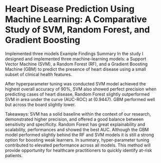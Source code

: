 # Heart Disease Prediction Using Machine Learning: A Comparative Study of SVM, Random Forest, and Gradient Boosting
Implemented three models 
Example Findings Summary
In the study I designed and implemented three machine-learning models: a Support Vector Machine (SVM), a Random Forest (RF), and a Gradient Boosting Machine (GBM) to predict the presence of heart disease using a small subset of clinical health features.

After hyperparameter tuning was conducted SVM model achieved the highest overall accuracy of 90%, SVM also showed perfect precision when predicting cases of heart disease, Random Forest slightly outperformed SVM in area under the curve (AUC-ROC) at (0.9447). GBM performed well but across the board slightly lower.

Takeaways:
SVM has a solid baseline within the context of our research, demonstrated higher precision, and offered a good balance between sensitivity and specificity.
Random Forest has great explainability and scalability, performances and showed the best AUC.
Although the GBM model performed slightly behind the RF and SVM models it is still a strong option for boosting weak learners.
In summary, hyper-parameter tuning contributed to elevated performance across all models. This method will provide opportunity for healthcare practitioners to quickly identify at-risk patients. 
